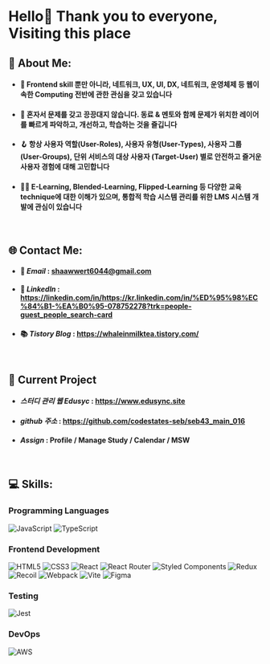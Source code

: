 # Hello👋 Thank you to everyone, Visiting this place

## 💫 About Me:
- #### 🌱 Frontend skill 뿐만 아니라, 네트워크, UX, UI, DX, 네트워크, 운영체제 등 웹이 속한 Computing 전반에 관한 관심을 갖고 있습니다
- #### 👯 혼자서 문제를 갖고 끙끙대지 않습니다. 동료 & 멘토와 함께 문제가 위치한 레이어를 빠르게 파악하고, 개선하고, 학습하는 것을 즐깁니다
- #### 🪝 항상 사용자 역할(User-Roles), 사용자 유형(User-Types), 사용자 그룹(User-Groups), 단위 서비스의 대상 사용자 (Target-User) 별로 안전하고 즐거운 사용자 경험에 대해 고민합니다
- #### 🙇‍♂️ E-Learning, Blended-Learning, Flipped-Learning 등 다양한 교육 technique에 대한 이해가 있으며, 통합적 학습 시스템 관리를 위한 LMS 시스템 개발에 관심이 있습니다

<br>


## 🌐 Contact Me:

- #### 📮 **_Email_** : shaawwert6044@gmail.com
- #### 📃 **_LinkedIn_** : https://linkedin.com/in/https://kr.linkedin.com/in/%ED%95%98%EC%84%B1-%EA%B0%95-078752278?trk=people-guest_people_search-card
- #### 📚 **_Tistory Blog_** : https://whaleinmilktea.tistory.com/

<br>

## 🛫 Current Project

- #### ***스터디 관리 웹 Edusyc*** : https://www.edusync.site
- #### ***github 주소*** : https://github.com/codestates-seb/seb43_main_016
- #### ***Assign*** : Profile / Manage Study / Calendar / MSW

<br>

## 💻 Skills:

### Programming Languages

![JavaScript](https://img.shields.io/badge/javascript-%23323330.svg?style=for-the-badge&logo=javascript&logoColor=%23F7DF1E) ![TypeScript](https://img.shields.io/badge/typescript-%23007ACC.svg?style=for-the-badge&logo=typescript&logoColor=white)

### Frontend Development

![HTML5](https://img.shields.io/badge/html5-%23E34F26.svg?style=for-the-badge&logo=html5&logoColor=white) ![CSS3](https://img.shields.io/badge/css3-%231572B6.svg?style=for-the-badge&logo=css3&logoColor=white) ![React](https://img.shields.io/badge/react-%2320232a.svg?style=for-the-badge&logo=react&logoColor=%2361DAFB) ![React Router](https://img.shields.io/badge/React_Router-CA4245?style=for-the-badge&logo=react-router&logoColor=white) ![Styled Components](https://img.shields.io/badge/styled--components-DB7093?style=for-the-badge&logo=styled-components&logoColor=white) ![Redux](https://img.shields.io/badge/redux-%23593d88.svg?style=for-the-badge&logo=redux&logoColor=white) ![Recoil](https://img.shields.io/badge/Recoil-3577E5.svg?style=for-the-badge&logoredux&logoColor=white) ![Webpack](https://img.shields.io/badge/webpack-%238DD6F9.svg?style=for-the-badge&logo=webpack&logoColor=black) ![Vite](https://img.shields.io/badge/vite-BC33FE.svg?style=for-the-badge&logo=vite&logoColor=white) ![Figma](https://img.shields.io/badge/figma-%23F24E1E.svg?style=for-the-badge&logo=figma&logoColor=white)


### Testing

![Jest](https://img.shields.io/badge/jest-%BF3B18.svg?style=for-the-badge&logo=jest&logoColor=white)

### DevOps

![AWS](https://img.shields.io/badge/AWS-%23FF9900.svg?style=for-the-badge&logo=amazon-aws&logoColor=white)
